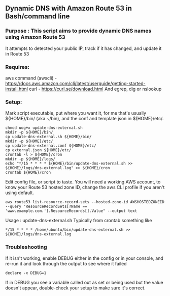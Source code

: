 ## Dynamic DNS with Amazon Route 53 in Bash/command line ##

### Purpose : This script aims to provide dynamic DNS names using Amazon Route 53 ###

It attempts to detected your public IP, track if it has changed, and update it in Route 53
### Requires: ###
aws command (awscli) - https://docs.aws.amazon.com/cli/latest/userguide/getting-started-install.html
curl - https://curl.se/download.html
And egrep, dig or nslookup

### Setup: ###
Mark script executable, put where you want it, for me that's usually ${HOME}/bin/ (aka ~/bin), and the conf and template json in ${HOME}/etc/.

```
chmod uog+x update-dns-external.sh
mkdir -p ${HOME}/bin/
cp update-dns-external.sh ${HOME}/bin/
mkdir -p ${HOME}/etc/
cp update-dns-external.conf ${HOME}/etc/
cp external.json ${HOME}/etc/
crontab -l > ${HOME}/cron
mkdir -p ${HOME}/logs/
echo "*/15 * * * * ${HOME}/bin/update-dns-external.sh >> ${HOME}/logs/dns-external.log" >> ${HOME}/cron
crontab ${HOME}/cron
```

Edit config file, or script to taste. You will need a working AWS account, to know your Route 53 hosted zone ID, change the aws CLI profile if you aren't using default.

```
aws route53 list-resource-record-sets --hosted-zone-id AWSHOSTEDZONEID --query "ResourceRecordSets[?Name == 'www.example.com.'].ResourceRecords[].Value" --output text
```

Usage : update-dns-external.sh
Typically from crontab something like

```
*/15 * * * * /home/ubuntu/bin/update-dns-external.sh >> ${HOME}/logs/dns-external.log
```

### Troubleshooting ###
If it isn't working, enable DEBUG either in the config or in your console, and re-run it and look through the output to see where it failed
```
declare -x DEBUG=1
```

If in DEBUG you see a variable called out as set or being used but the value doesn't appear, double-check your setup to make sure it's correct.


